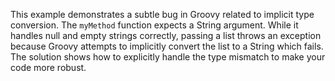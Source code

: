 This example demonstrates a subtle bug in Groovy related to implicit type conversion.  The `myMethod` function expects a String argument. While it handles null and empty strings correctly, passing a list throws an exception because Groovy attempts to implicitly convert the list to a String which fails. The solution shows how to explicitly handle the type mismatch to make your code more robust.